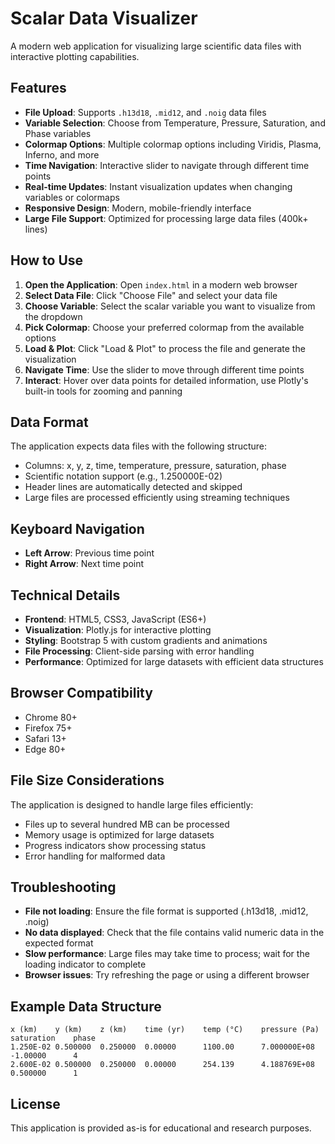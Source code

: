 # Scalar Data Visualizer

A modern web application for visualizing large scientific data files with interactive plotting capabilities.

## Features

- **File Upload**: Supports `.h13d18`, `.mid12`, and `.noig` data files
- **Variable Selection**: Choose from Temperature, Pressure, Saturation, and Phase variables
- **Colormap Options**: Multiple colormap options including Viridis, Plasma, Inferno, and more
- **Time Navigation**: Interactive slider to navigate through different time points
- **Real-time Updates**: Instant visualization updates when changing variables or colormaps
- **Responsive Design**: Modern, mobile-friendly interface
- **Large File Support**: Optimized for processing large data files (400k+ lines)

## How to Use

1. **Open the Application**: Open `index.html` in a modern web browser
2. **Select Data File**: Click "Choose File" and select your data file
3. **Choose Variable**: Select the scalar variable you want to visualize from the dropdown
4. **Pick Colormap**: Choose your preferred colormap from the available options
5. **Load & Plot**: Click "Load & Plot" to process the file and generate the visualization
6. **Navigate Time**: Use the slider to move through different time points
7. **Interact**: Hover over data points for detailed information, use Plotly's built-in tools for zooming and panning

## Data Format

The application expects data files with the following structure:

- Columns: x, y, z, time, temperature, pressure, saturation, phase
- Scientific notation support (e.g., 1.250000E-02)
- Header lines are automatically detected and skipped
- Large files are processed efficiently using streaming techniques

## Keyboard Navigation

- **Left Arrow**: Previous time point
- **Right Arrow**: Next time point

## Technical Details

- **Frontend**: HTML5, CSS3, JavaScript (ES6+)
- **Visualization**: Plotly.js for interactive plotting
- **Styling**: Bootstrap 5 with custom gradients and animations
- **File Processing**: Client-side parsing with error handling
- **Performance**: Optimized for large datasets with efficient data structures

## Browser Compatibility

- Chrome 80+
- Firefox 75+
- Safari 13+
- Edge 80+

## File Size Considerations

The application is designed to handle large files efficiently:

- Files up to several hundred MB can be processed
- Memory usage is optimized for large datasets
- Progress indicators show processing status
- Error handling for malformed data

## Troubleshooting

- **File not loading**: Ensure the file format is supported (.h13d18, .mid12, .noig)
- **No data displayed**: Check that the file contains valid numeric data in the expected format
- **Slow performance**: Large files may take time to process; wait for the loading indicator to complete
- **Browser issues**: Try refreshing the page or using a different browser

## Example Data Structure

```
x (km)    y (km)    z (km)    time (yr)    temp (°C)    pressure (Pa)    saturation    phase
1.250E-02 0.500000  0.250000  0.00000      1100.00      7.000000E+08     -1.00000      4
2.600E-02 0.500000  0.250000  0.00000      254.139      4.188769E+08     0.500000      1
```

## License

This application is provided as-is for educational and research purposes. 
